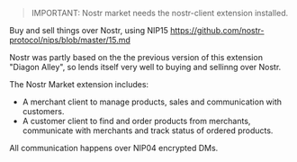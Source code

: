 > IMPORTANT: Nostr market needs the nostr-client extension installed.

Buy and sell things over Nostr, using NIP15 https://github.com/nostr-protocol/nips/blob/master/15.md

Nostr was partly based on the the previous version of this extension "Diagon Alley", so lends itself very well to buying and sellinng over Nostr.

The Nostr Market extension includes:
* A merchant client to manage products, sales and communication with customers. 
* A customer client to find and order products from merchants, communicate with merchants and track status of ordered products.

All communication happens over NIP04 encrypted DMs.

